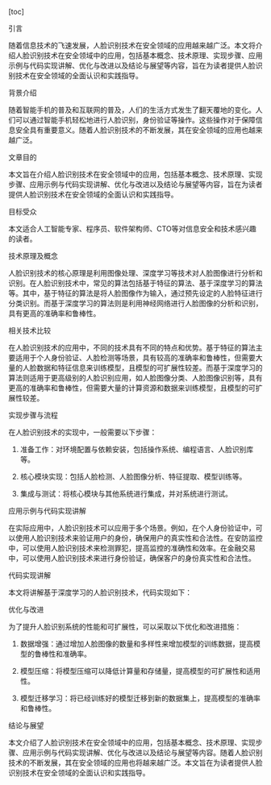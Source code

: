 
[toc]                    
                
                
引言

随着信息技术的飞速发展，人脸识别技术在安全领域的应用越来越广泛。本文将介绍人脸识别技术在安全领域中的应用，包括基本概念、技术原理、实现步骤、应用示例与代码实现讲解、优化与改进以及结论与展望等内容，旨在为读者提供人脸识别技术在安全领域的全面认识和实践指导。

背景介绍

随着智能手机的普及和互联网的普及，人们的生活方式发生了翻天覆地的变化。人们可以通过智能手机轻松地进行人脸识别，身份验证等操作。这些操作对于保障信息安全具有重要意义。随着人脸识别技术的不断发展，其在安全领域的应用也越来越广泛。

文章目的

本文旨在介绍人脸识别技术在安全领域中的应用，包括基本概念、技术原理、实现步骤、应用示例与代码实现讲解、优化与改进以及结论与展望等内容，旨在为读者提供人脸识别技术在安全领域的全面认识和实践指导。

目标受众

本文适合人工智能专家、程序员、软件架构师、CTO等对信息安全和技术感兴趣的读者。

技术原理及概念

人脸识别技术的核心原理是利用图像处理、深度学习等技术对人脸图像进行分析和识别。在人脸识别技术中，常见的算法包括基于特征的算法、基于深度学习的算法等。其中，基于特征的算法是将人脸图像作为输入，通过预先设定的人脸特征进行分类识别。而基于深度学习的算法则是利用神经网络进行人脸图像的分析和识别，具有更高的准确率和鲁棒性。

相关技术比较

在人脸识别技术的应用中，不同的技术具有不同的特点和优势。基于特征的算法主要适用于个人身份验证、人脸检测等场景，具有较高的准确率和鲁棒性，但需要大量的人脸数据和特征信息来训练模型，且模型的可扩展性较差。而基于深度学习的算法则适用于更高级别的人脸识别应用，如人脸图像分类、人脸图像识别等，具有更高的准确率和鲁棒性，但需要大量的计算资源和数据来训练模型，且模型的可扩展性较差。

实现步骤与流程

在人脸识别技术的实现中，一般需要以下步骤：

1. 准备工作：对环境配置与依赖安装，包括操作系统、编程语言、人脸识别库等。

2. 核心模块实现：包括人脸检测、人脸图像分析、特征提取、模型训练等。

3. 集成与测试：将核心模块与其他系统进行集成，并对系统进行测试。

应用示例与代码实现讲解

在实际应用中，人脸识别技术可以应用于多个场景。例如，在个人身份验证中，可以使用人脸识别技术来验证用户的身份，确保用户的真实性和合法性。在安防监控中，可以使用人脸识别技术来检测罪犯，提高监控的准确性和效率。在金融交易中，可以使用人脸识别技术来进行身份验证，确保客户的身份真实性和合法性。

代码实现讲解

本文将讲解基于深度学习的人脸识别技术，代码实现如下：



优化与改进

为了提升人脸识别系统的性能和可扩展性，可以采取以下优化和改进措施：

1. 数据增强：通过增加人脸图像的数量和多样性来增加模型的训练数据，提高模型的鲁棒性和准确率。

2. 模型压缩：将模型压缩可以降低计算量和存储量，提高模型的可扩展性和适用性。

3. 模型迁移学习：将已经训练好的模型迁移到新的数据集上，提高模型的准确率和鲁棒性。

结论与展望

本文介绍了人脸识别技术在安全领域中的应用，包括基本概念、技术原理、实现步骤、应用示例与代码实现讲解、优化与改进以及结论与展望等内容。随着人脸识别技术的不断发展，其在安全领域的应用也将越来越广泛。本文旨在为读者提供人脸识别技术在安全领域的全面认识和实践指导。

